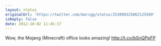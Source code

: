 ```yaml
---
layout: status
originalUrl: 'https://twitter.com/marcgg/status/253098325862125569'
isReply: false
date: 2012-10-02 11:45:17
---
```


Wow, the Mojang (Minecraft) office looks amazing! http://t.co/bSnQPpFP
